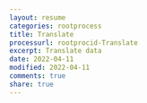 ```yaml
---
layout: resume
categories: rootprocess
title: Translate
processurl: rootprocid-Translate
excerpt: Translate data
date: 2022-04-11
modified: 2022-04-11
comments: true
share: true
---
```


